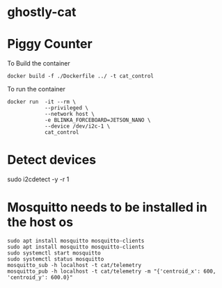 # ghostly-cat

# Piggy Counter

To Build the container
```
docker build -f ./Dockerfile ../ -t cat_control
```

To run the container
```
docker run  -it --rm \
            --privileged \
            --network host \
            -e BLINKA_FORCEBOARD=JETSON_NANO \
            --device /dev/i2c-1 \
            cat_control
```

# Detect devices
sudo i2cdetect -y -r 1

# Mosquitto needs to be installed in the host os
```
sudo apt install mosquitto mosquitto-clients
sudo apt install mosquitto mosquitto-clients
sudo systemctl start mosquitto
sudo systemctl status mosquitto
mosquitto_sub -h localhost -t cat/telemetry
mosquitto_pub -h localhost -t cat/telemetry -m "{'centroid_x': 600, 'centroid_y': 600.0}"
```
